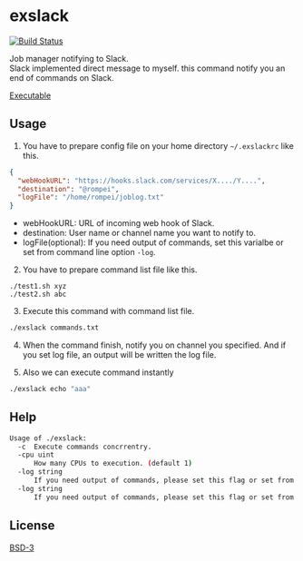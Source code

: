 # exslack

[![Build Status](https://drone.io/github.com/Rompei/exslack/status.png)](https://drone.io/github.com/Rompei/exslack/latest)

Job manager notifying to Slack.   
Slack implemented direct message to myself. this command notify you an end of commands on Slack.

[Executable](https://drone.io/github.com/Rompei/exslack/files)

## Usage

1. You have to prepare config file on your home directory `~/.exslackrc` like this.

```json
{
  "webHookURL": "https://hooks.slack.com/services/X..../Y....",
  "destination": "@rompei",
  "logFile": "/home/rompei/joblog.txt"
}
```

- webHookURL: URL of incoming web hook of Slack.
- destination: User name or channel name you want to notify to.
- logFile(optional): If you need output of commands, set this varialbe or set from command line option `-log`.

2. You have to prepare command list file like this.

```
./test1.sh xyz
./test2.sh abc
```

3. Execute this command with command list file.

```bash
./exslack commands.txt
```

4. When the command finish, notify you on channel you specified. And if you set log file, an output will be written the log file.


5. Also we can execute command instantly

```bash
./exslack echo "aaa"
```

## Help

```bash
Usage of ./exslack:
  -c  Execute commands concrrentry.
  -cpu uint
      How many CPUs to execution. (default 1)
  -log string
      If you need output of commands, please set this flag or set from config file.
  -log string
      If you need output of commands, please set this flag or set from config file.
```

## License

[BSD-3](https://opensource.org/licenses/BSD-3-Clause)
